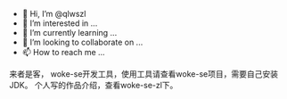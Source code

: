 - 👋 Hi, I’m @qlwszl
- 👀 I’m interested in ...
- 🌱 I’m currently learning ...
- 💞️ I’m looking to collaborate on ...
- 📫 How to reach me ...

<!---
qlwszl/qlwszl is a ✨ special ✨ repository because its `README.md` (this file) appears on your GitHub profile.
You can click the Preview link to take a look at your changes.
--->
来者是客，
   woke-se开发工具，使用工具请查看woke-se项目，需要自己安装JDK。
   个人写的作品介绍，查看woke-se-zl下。



